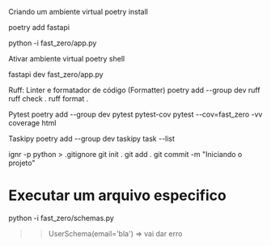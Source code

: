 Criando um ambiente virtual
poetry install

poetry add fastapi

python -i fast_zero/app.py

Ativar ambiente virtual
poetry shell

fastapi dev fast_zero/app.py

Ruff: Linter e formatador de código (Formatter)
poetry add --group dev ruff
ruff check .
ruff format .

Pytest
poetry add --group dev pytest pytest-cov
pytest --cov=fast_zero -vv
coverage html

Taskipy
poetry add --group dev taskipy
task --list

ignr -p python > .gitignore
git init .
git add .
git commit -m "Iniciando o projeto"

# Executar um arquivo especifico
python -i fast_zero/schemas.py
>> UserSchema(email='bla') => vai dar erro

